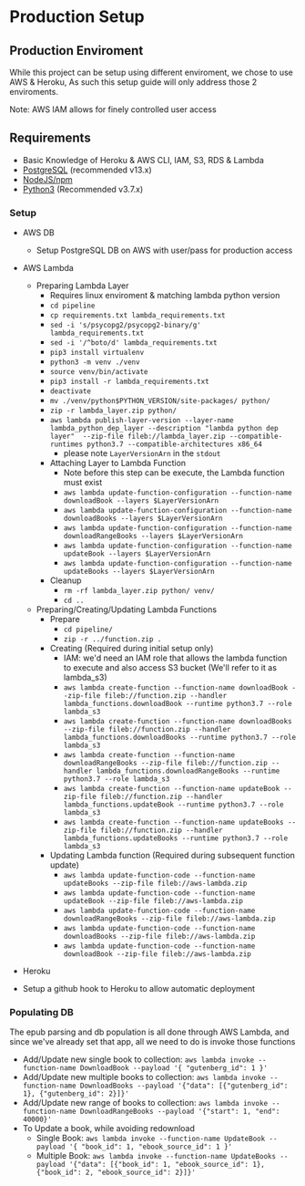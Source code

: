 # Production Setup

## Production Enviroment
While this project can be setup using different enviroment, we chose to use AWS & Heroku,
As such this setup guide will only address those 2 enviroments.

Note: AWS IAM allows for finely controlled user access

## Requirements
- Basic Knowledge of Heroku & AWS CLI, IAM, S3, RDS & Lambda
- [PostgreSQL](https://www.postgresql.org/download/) (recommended v13.x)
- [NodeJS/npm](https://nodejs.org/en/download/)
- [Python3](https://www.python.org/downloads/) (Recommended v3.7.x)

### Setup
- AWS DB
    - Setup PostgreSQL DB on AWS with user/pass for production access
- AWS Lambda
  - Preparing Lambda Layer
    - Requires linux enviroment & matching lambda python version
    - `cd pipeline`
    - `cp requirements.txt lambda_requirements.txt`
    - `sed -i 's/psycopg2/psycopg2-binary/g' lambda_requirements.txt`
    - `sed -i '/^boto/d' lambda_requirements.txt`
    - `pip3 install virtualenv`
    - `python3 -m venv ./venv`
    - `source venv/bin/activate`
    - `pip3 install -r lambda_requirements.txt`
    - `deactivate`
    - `mv ./venv/python$PYTHON_VERSION/site-packages/ python/`
    - `zip -r lambda_layer.zip python/`
    - `aws lambda publish-layer-version --layer-name lambda_python_dep_layer --description "lambda python dep layer"  --zip-file fileb://lambda_layer.zip --compatible-runtimes python3.7 --compatible-architectures x86_64`
      - please note `LayerVersionArn` in the `stdout`
    - Attaching Layer to Lambda Function
      - Note before this step can be execute, the Lambda function must exist 
      - `aws lambda update-function-configuration --function-name downloadBook --layers $LayerVersionArn`
      - `aws lambda update-function-configuration --function-name downloadBooks --layers $LayerVersionArn`
      - `aws lambda update-function-configuration --function-name downloadRangeBooks --layers $LayerVersionArn`
      - `aws lambda update-function-configuration --function-name updateBook --layers $LayerVersionArn`
      - `aws lambda update-function-configuration --function-name updateBooks --layers $LayerVersionArn`
    - Cleanup
      - `rm -rf lambda_layer.zip python/ venv/` 
      - `cd ..`
  - Preparing/Creating/Updating Lambda Functions
    - Prepare 
      - `cd pipeline/`
      - `zip -r ../function.zip .`
    - Creating (Required during initial setup only)
      - IAM: we'd need an IAM role that allows the lambda function to execute and also access S3 bucket (We'll refer to it as lambda_s3)
      - `aws lambda create-function --function-name downloadBook --zip-file fileb://function.zip --handler lambda_functions.downloadBook --runtime python3.7 --role lambda_s3`
      - `aws lambda create-function --function-name downloadBooks --zip-file fileb://function.zip --handler lambda_functions.downloadBooks --runtime python3.7 --role lambda_s3`
      - `aws lambda create-function --function-name downloadRangeBooks --zip-file fileb://function.zip --handler lambda_functions.downloadRangeBooks --runtime python3.7 --role lambda_s3`
      - `aws lambda create-function --function-name updateBook --zip-file fileb://function.zip --handler lambda_functions.updateBook --runtime python3.7 --role lambda_s3`
      - `aws lambda create-function --function-name updateBooks --zip-file fileb://function.zip --handler lambda_functions.updateBooks --runtime python3.7 --role lambda_s3`
    - Updating Lambda function (Required during subsequent function update)
      - `aws lambda update-function-code --function-name updateBooks --zip-file fileb://aws-lambda.zip`
      - `aws lambda update-function-code --function-name updateBook --zip-file fileb://aws-lambda.zip`
      - `aws lambda update-function-code --function-name downloadRangeBooks --zip-file fileb://aws-lambda.zip`
      - `aws lambda update-function-code --function-name downloadBooks --zip-file fileb://aws-lambda.zip`
      - `aws lambda update-function-code --function-name downloadBook --zip-file fileb://aws-lambda.zip`

- Heroku
 - Setup a github hook to Heroku to allow automatic deployment

### Populating DB
The epub parsing and db population is all done through AWS Lambda, and since we've already set that app, all we need to do is invoke those functions
- Add/Update new single book to collection: `aws lambda invoke --function-name DownloadBook --payload '{ "gutenberg_id": 1 }'`
- Add/Update new multiple books to collection: `aws lambda invoke --function-name DownloadBooks --payload '{"data": [{"gutenberg_id": 1}, {"gutenberg_id": 2}]}'`
- Add/Update new range of books to collection: `aws lambda invoke --function-name DownloadRangeBooks --payload '{"start": 1, "end": 40000}'`
- To Update a book, while avoiding redownload
  - Single Book: `aws lambda invoke --function-name UpdateBook --payload '{ "book_id": 1, "ebook_source_id": 1 }'`
  - Multiple Book: `aws lambda invoke --function-name UpdateBooks --payload '{"data": [{"book_id": 1, "ebook_source_id": 1}, {"book_id": 2, "ebook_source_id": 2}]}'`
